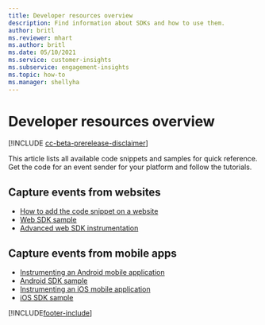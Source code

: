 ```yaml
---
title: Developer resources overview 
description: Find information about SDKs and how to use them.
author: britl
ms.reviewer: mhart
ms.author: britl
ms.date: 05/10/2021
ms.service: customer-insights
ms.subservice: engagement-insights 
ms.topic: how-to
ms.manager: shellyha 
---
```


# Developer resources overview

[!INCLUDE [cc-beta-prerelease-disclaimer](includes/cc-beta-prerelease-disclaimer.md)]

This article lists all available code snippets and samples for quick reference. Get the code for an event sender for your platform and follow the tutorials. 

## Capture events from websites

- [How to add the code snippet on a website](instrument-website.md)
- [Web SDK sample](websdk-sample.md)
- [Advanced web SDK instrumentation](advanced-SDK-implementation.md)

## Capture events from mobile apps

- [Instrumenting an Android mobile application](get-started-android.md)
- [Android SDK sample](androidsdk-sample.md)
- [Instrumenting an iOS mobile application](get-started-ios.md)
- [iOS SDK sample](iossdk-sample.md)

[!INCLUDE[footer-include](../includes/footer-banner.md)]